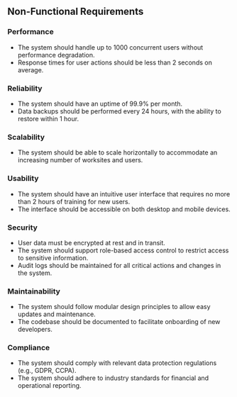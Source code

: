 ## Non-Functional Requirements

### Performance

<ul>
  <li>The system should handle up to 1000 concurrent users without performance degradation.</li>
  <li>Response times for user actions should be less than 2 seconds on average.</li>
</ul>

### Reliability

<ul>
  <li>The system should have an uptime of 99.9% per month.</li>
  <li>Data backups should be performed every 24 hours, with the ability to restore within 1 hour.</li>
</ul>

### Scalability

<ul>
  <li>The system should be able to scale horizontally to accommodate an increasing number of worksites and users.</li>
</ul>

### Usability

<ul>
  <li>The system should have an intuitive user interface that requires no more than 2 hours of training for new users.</li>
  <li>The interface should be accessible on both desktop and mobile devices.</li>
</ul>

### Security

<ul>
  <li>User data must be encrypted at rest and in transit.</li>
  <li>The system should support role-based access control to restrict access to sensitive information.</li>
  <li>Audit logs should be maintained for all critical actions and changes in the system.</li>
</ul>

### Maintainability

<ul>
  <li>The system should follow modular design principles to allow easy updates and maintenance.</li>
  <li>The codebase should be documented to facilitate onboarding of new developers.</li>
</ul>

### Compliance

<ul>
  <li>The system should comply with relevant data protection regulations (e.g., GDPR, CCPA).</li>
  <li>The system should adhere to industry standards for financial and operational reporting.</li>
</ul>
